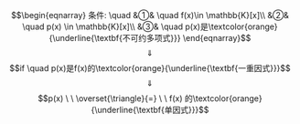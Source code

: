 $$\begin{eqnarray}
条件: \quad
&①& \quad f(x)\in \mathbb{K}[x]\\
&②& \quad p(x) \in \mathbb{K}[x]\\
&③& \quad p(x)是\textcolor{orange}{\underline{\textbf{不可约多项式}}}
\end{eqnarray}$$
$$\quad \Downarrow \quad $$
$$if \quad p(x)是f(x)的\textcolor{orange}{\underline{\textbf{一重因式}}}$$
$$\quad \Downarrow \quad $$
$$p(x)  \ \  \overset{\triangle}{=} \ \ f(x) 的\textcolor{orange}{\underline{\textbf{单因式}}}$$